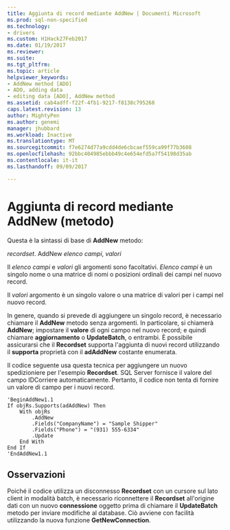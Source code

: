```yaml
---
title: Aggiunta di record mediante AddNew | Documenti Microsoft
ms.prod: sql-non-specified
ms.technology:
- drivers
ms.custom: H1Hack27Feb2017
ms.date: 01/19/2017
ms.reviewer: 
ms.suite: 
ms.tgt_pltfrm: 
ms.topic: article
helpviewer_keywords:
- AddNew method [ADO]
- ADO, adding data
- editing data [ADO], AddNew method
ms.assetid: cab4adff-f22f-4fb1-9217-f8138c795268
caps.latest.revision: 13
author: MightyPen
ms.author: genemi
manager: jhubbard
ms.workload: Inactive
ms.translationtype: MT
ms.sourcegitcommit: f7e6274d77a9cdd4de6cbcaef559ca99f77b3608
ms.openlocfilehash: 92bbc404985ebbb49c4e654efd5a7f54198d35ab
ms.contentlocale: it-it
ms.lasthandoff: 09/09/2017

---
```

# <a name="adding-records-using-addnew-method"></a>Aggiunta di record mediante AddNew (metodo)
Questa è la sintassi di base di **AddNew** metodo:

 *recordset*. AddNew *elenco campi*, *valori*

 Il *elenco campi* e *valori* gli argomenti sono facoltativi. *Elenco campi* è un singolo nome o una matrice di nomi o posizioni ordinali dei campi nel nuovo record.

 Il *valori* argomento è un singolo valore o una matrice di valori per i campi nel nuovo record.

 In genere, quando si prevede di aggiungere un singolo record, è necessario chiamare il **AddNew** metodo senza argomenti. In particolare, si chiamerà **AddNew**; impostare il **valore** di ogni campo nel nuovo record; e quindi chiamare **aggiornamento** o **UpdateBatch**, o entrambi. È possibile assicurarsi che il **Recordset** supporta l'aggiunta di nuovi record utilizzando il **supporta** proprietà con il **adAddNew** costante enumerata.

 Il codice seguente usa questa tecnica per aggiungere un nuovo spedizioniere per l'esempio **Recordset**. SQL Server fornisce il valore del campo IDCorriere automaticamente. Pertanto, il codice non tenta di fornire un valore di campo per i nuovi record.

```
'BeginAddNew1.1
If objRs.Supports(adAddNew) Then
    With objRs
        .AddNew
        .Fields("CompanyName") = "Sample Shipper"
        .Fields("Phone") = "(931) 555-6334"
        .Update
    End With
End If
'EndAddNew1.1
```

## <a name="remarks"></a>Osservazioni
 Poiché il codice utilizza un disconnesso **Recordset** con un cursore sul lato client in modalità batch, è necessario riconnettere il **Recordset** all'origine dati con un nuovo **connessione** oggetto prima di chiamare il **UpdateBatch** metodo per inviare modifiche al database. Ciò avviene con facilità utilizzando la nuova funzione **GetNewConnection**.

